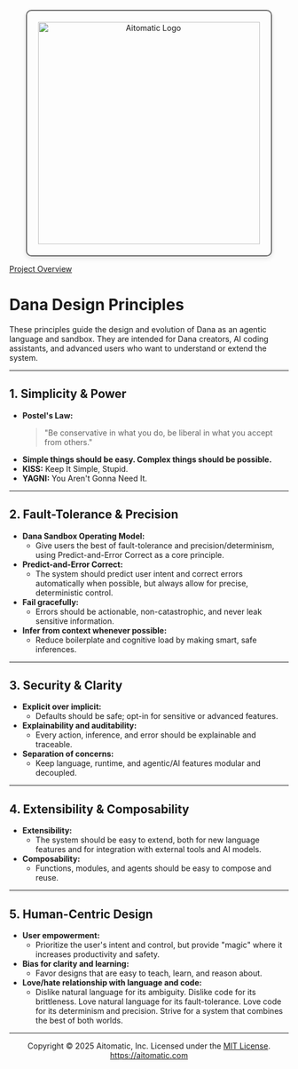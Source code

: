 <p align="center">
  <img src="https://cdn.prod.website-files.com/62a10970901ba826988ed5aa/62d942adcae82825089dabdb_aitomatic-logo-black.png" alt="Aitomatic Logo" width="400" style="border: 2px solid #666; border-radius: 10px; padding: 20px; box-shadow: 0 4px 8px rgba(0,0,0,0.1);"/>
</p>

[Project Overview](../README.md)

# Dana Design Principles

These principles guide the design and evolution of Dana as an agentic language and sandbox. They are intended for Dana creators, AI coding assistants, and advanced users who want to understand or extend the system.

---

## 1. Simplicity & Power

- **Postel's Law:**
  > "Be conservative in what you do, be liberal in what you accept from others."
- **Simple things should be easy. Complex things should be possible.**
- **KISS:** Keep It Simple, Stupid.
- **YAGNI:** You Aren't Gonna Need It.

---

## 2. Fault-Tolerance & Precision

- **Dana Sandbox Operating Model:**
  - Give users the best of fault-tolerance and precision/determinism, using Predict-and-Error Correct as a core principle.
- **Predict-and-Error Correct:**
  - The system should predict user intent and correct errors automatically when possible, but always allow for precise, deterministic control.
- **Fail gracefully:**
  - Errors should be actionable, non-catastrophic, and never leak sensitive information.
- **Infer from context whenever possible:**
  - Reduce boilerplate and cognitive load by making smart, safe inferences.

---

## 3. Security & Clarity

- **Explicit over implicit:**
  - Defaults should be safe; opt-in for sensitive or advanced features.
- **Explainability and auditability:**
  - Every action, inference, and error should be explainable and traceable.
- **Separation of concerns:**
  - Keep language, runtime, and agentic/AI features modular and decoupled.

---

## 4. Extensibility & Composability

- **Extensibility:**
  - The system should be easy to extend, both for new language features and for integration with external tools and AI models.
- **Composability:**
  - Functions, modules, and agents should be easy to compose and reuse.

---

## 5. Human-Centric Design

- **User empowerment:**
  - Prioritize the user's intent and control, but provide "magic" where it increases productivity and safety.
- **Bias for clarity and learning:**
  - Favor designs that are easy to teach, learn, and reason about.
- **Love/hate relationship with language and code:**
  - Dislike natural language for its ambiguity. Dislike code for its brittleness. Love natural language for its fault-tolerance. Love code for its determinism and precision. Strive for a system that combines the best of both worlds.

---
<p align="center">
Copyright © 2025 Aitomatic, Inc. Licensed under the <a href="../LICENSE.md">MIT License</a>.<br/>
<a href="https://aitomatic.com">https://aitomatic.com</a>
</p> 